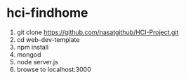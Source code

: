 # hci-findhome

1. git clone https://github.com/nasatgithub/HCI-Project.git
1. cd web-dev-template
1. npm install
1. mongod
1. node server.js
1. browse to localhost:3000
